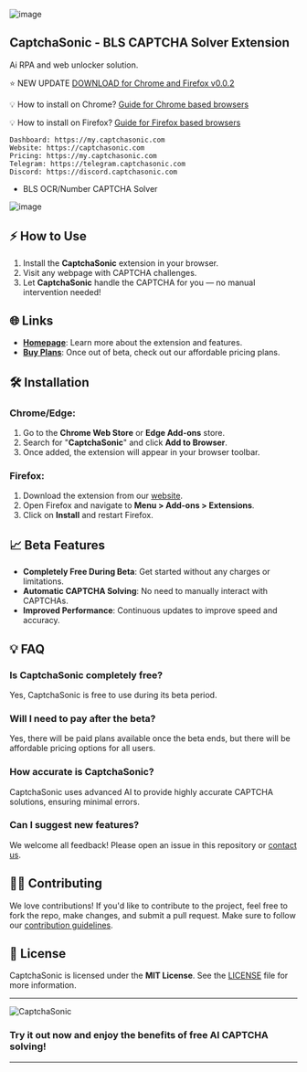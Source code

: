 ![image](https://github.com/user-attachments/assets/d6db3efe-5deb-43b3-be0b-2e74d2c1fc6e)

## CaptchaSonic - BLS CAPTCHA Solver Extension
Ai RPA and web unlocker solution.

⭐ NEW UPDATE [DOWNLOAD for Chrome and Firefox v0.0.2](https://github.com/Captcha-Sonic/CaptchaSonic-Extension/releases) 

💡 How to install on Chrome? [Guide for Chrome based browsers](https://github.com/Captcha-Sonic/CaptchaSonic-Extension/blob/main/how_to_Install_Zip_Chrome_Extension_Guide.md)

💡 How to install on Firefox? [Guide for Firefox based browsers](https://github.com/Captcha-Sonic/CaptchaSonic-Extension/blob/main/how_to_Install_Zip_Chrome_Extension_Guide.md#loading-extensions-in-mozilla-firefox)

```
Dashboard: https://my.captchasonic.com
Website: https://captchasonic.com
Pricing: https://my.captchasonic.com
Telegram: https://telegram.captchasonic.com
Discord: https://discord.captchasonic.com
```


- BLS OCR/Number CAPTCHA Solver

![image](https://github.com/user-attachments/assets/00506309-860f-45c2-b4f7-6d959edb6f4d)

## ⚡ How to Use

1. Install the **CaptchaSonic** extension in your browser.
2. Visit any webpage with CAPTCHA challenges.
3. Let **CaptchaSonic** handle the CAPTCHA for you — no manual intervention needed!

## 🌐 Links

- **[Homepage](https://captchasonic.com)**: Learn more about the extension and features.
- **[Buy Plans](https://my.captchasonic.com)**: Once out of beta, check out our affordable pricing plans.

## 🛠 Installation

### Chrome/Edge:

1. Go to the **Chrome Web Store** or **Edge Add-ons** store.
2. Search for "**CaptchaSonic**" and click **Add to Browser**.
3. Once added, the extension will appear in your browser toolbar.

### Firefox:

1. Download the extension from our [website](https://captchasonic.com).
2. Open Firefox and navigate to **Menu > Add-ons > Extensions**.
3. Click on **Install** and restart Firefox.

## 📈 Beta Features

- **Completely Free During Beta**: Get started without any charges or limitations.
- **Automatic CAPTCHA Solving**: No need to manually interact with CAPTCHAs.
- **Improved Performance**: Continuous updates to improve speed and accuracy.

## 💡 FAQ

### Is CaptchaSonic completely free?
Yes, CaptchaSonic is free to use during its beta period.

### Will I need to pay after the beta?
Yes, there will be paid plans available once the beta ends, but there will be affordable pricing options for all users.

### How accurate is CaptchaSonic?
CaptchaSonic uses advanced AI to provide highly accurate CAPTCHA solutions, ensuring minimal errors.

### Can I suggest new features?
We welcome all feedback! Please open an issue in this repository or [contact us](https://captchasonic.com).

## 🧑‍💻 Contributing

We love contributions! If you'd like to contribute to the project, feel free to fork the repo, make changes, and submit a pull request. Make sure to follow our [contribution guidelines](CONTRIBUTING.md).

## 📄 License

CaptchaSonic is licensed under the **MIT License**. See the [LICENSE](LICENSE) file for more information.

---

![CaptchaSonic](https://github.com/user-attachments/assets/d6db3efe-5deb-43b3-be0b-2e74d2c1fc6e)

### Try it out now and enjoy the benefits of free AI CAPTCHA solving!

---

